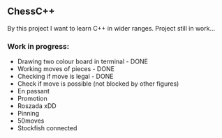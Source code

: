 ## ChessC++
By this project I want to learn C++ in wider ranges.
Project still in work...

### Work in progress:
- Drawing two colour board in terminal - DONE
- Working moves of pieces - DONE
- Checking if move is legal - DONE
- Check if move is possible (not blocked by other figures)
- En passant
- Promotion
- Roszada xDD
- Pinning
- 50moves 
- Stockfish connected